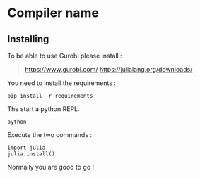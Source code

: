 # Compiler name
## Installing 
To be able to use Gurobi please install : 
>https://www.gurobi.com/
>https://julialang.org/downloads/

You need to install the requirements : 
```
pip install -r requirements
```
The start a python REPL:
```
python 
```
Execute the two commands : 
```
import julia
julia.install()
```
Normally you are good to go ! 